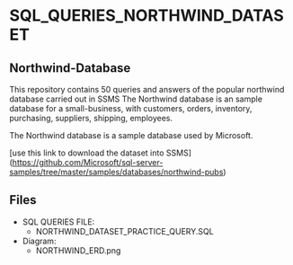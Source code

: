 # SQL_QUERIES_NORTHWIND_DATASET

## Northwind-Database
This repository contains 50 queries and answers of the popular northwind database carried out in SSMS
The Northwind database is an sample database for a small-business, with customers, orders, inventory, purchasing, 
suppliers, shipping, employees.

The Northwind database is a sample database used by Microsoft.

[use this link to download the dataset into SSMS] (https://github.com/Microsoft/sql-server-samples/tree/master/samples/databases/northwind-pubs)

## Files

* SQL QUERIES FILE:
    * NORTHWIND_DATASET_PRACTICE_QUERY.SQL
* Diagram:
    * NORTHWIND_ERD.png
